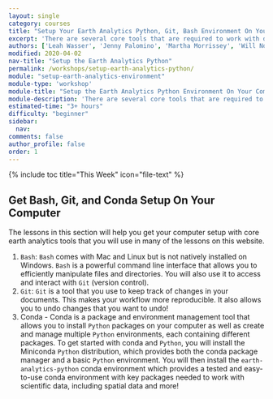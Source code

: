 ```yaml
---
layout: single
category: courses
title: "Setup Your Earth Analytics Python, Git, Bash Environment On Your Computer"
excerpt: 'There are several core tools that are required to work with data. These include Shell/Bash, Git/Github and Python. Learn how to set all of these tools up on your computer so you can work with different types of data using open science workflows.'
authors: ['Leah Wasser', 'Jenny Palomino', 'Martha Morrissey', 'Will Norris']
modified: 2020-04-02
nav-title: "Setup the Earth Analytics Python"
permalink: /workshops/setup-earth-analytics-python/
module: "setup-earth-analytics-environment"
module-type: 'workshop'
module-title: "Setup the Earth Analytics Python Environment On Your Computer"
module-description: 'There are several core tools that are required to work with data. These include Shell/Bash, Git/Github and Python. Learn how to set all of these tools up on your computer so you can work with different types of data using open science workflows.'
estimated-time: "3+ hours"
difficulty: "beginner"
sidebar:
  nav:
comments: false
author_profile: false
order: 1
---
```

{% include toc title="This Week" icon="file-text" %}

<div class="notice--info" markdown="1">

## <i class="fa fa-ship" aria-hidden="true"></i> Get Bash, Git, and Conda Setup On Your Computer

The lessons in this section will help you get your computer setup with core earth analytics tools that you will use in many of the lessons on this website. 

1. `Bash`: `Bash` comes with Mac and Linux but is not natively installed on Windows. `Bash` is a powerful command line interface that allows you to efficiently manipulate files and directories. You will also use it to access and interact with `Git` (version control). 
2. `Git`: `Git` is a tool that you use to keep track of changes in your documents. This makes your workflow more reproducible. It also allows you to undo changes that you want to undo! 
3. Conda - Conda is a package and environment management tool that allows you to install `Python` packages on your computer as well as create and manage multiple `Python` environments, each containing different packages. To get started with conda and `Python`, you will install the Miniconda `Python` distribution, which provides both the conda package manager and a basic `Python` environment. You will then install the `earth-analytics-python` conda environment which provides a tested and easy-to-use conda environment with key packages needed to work with scientific data, including spatial data and more!

</div>
